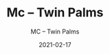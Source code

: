 ---
designer: "Endless Knot"
description: "Color%3A%20Bumblebee%0AMaterial%3A%20Wool%20%26%20Tencel%0ACollection%3A%20Hand-Tufted%20Collection"
image_primary: "img/TPM-206-600x750.jpg"
manufacturer: "Endless Knot"
href: "https://endlessknotrugs.com/product/twin-palms-bumblebee/"
subtitle: "MC – Twin Palms"
tags: 
  - "bumblebee"
  - "wool & tencel"
  - "hand-tufted collection"
  - "Endless Knot"
  - "Hand-Tufted Rugs"
title: "Mc – Twin Palms"
category: "hand-tufted-rugs"
slug: "/manufacturers/endless-knot/hand-tufted-rugs/endless-knot-mc-twin-palms"
date: "2021-02-17"
---
